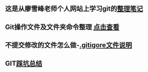 
## 这是从廖雪峰老师个人网站上学习git的[整理笔记](https://github.com/tooyi/gitnotes/blob/master/gitNotes.md)

## Git操作文件及文件夹命令整理 [点击查看](https://github.com/tooyi/gitnotes/blob/master/gitNotes_file.md)

## 不提交修改的文件怎么做-[.gitigore文件说明](https://github.com/tooyi/gitnotes/blob/master/gitigonre.md)

## GIT[踩坑总结](https://github.com/tooyi/gitnotes/debug.md)

